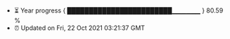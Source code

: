 - ⏳ Year progress { ████████████████████████▁▁▁▁▁▁ } 80.59 %
- ⏰ Updated on Fri, 22 Oct 2021 03:21:37 GMT

